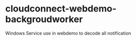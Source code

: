 cloudconnect-webdemo-backgroudworker
====================================

Windows Service use in webdemo to decode all notification
